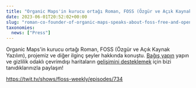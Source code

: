 ```yaml
---
title: "Organic Maps'in kurucu ortağı Roman, FOSS (Özgür ve Açık Kaynak Kodlu Yazılım) ve gizlilik odaklı çevrimdışı harita hakkında konuşuyor"
date: 2023-06-01T20:52:02+00:00
slug: "roman-co-founder-of-organic-maps-speaks-about-foss-free-and-open-source-software"
taxonomies:
  news: ["Press"]
---
```


Organic Maps'in kurucu ortağı Roman, FOSS (Özgür ve Açık Kaynak Yazılım), projemiz ve diğer ilginç şeyler hakkında konuştu. [Bağış yapın](https://organicmaps.app/tr/donate/) yapın ve gizlilik odaklı çevrimdışı haritaların [gelişimini desteklemek](https://organicmaps.app/tr/support-us/) için bizi tanıdıklarınızla paylaşın!

<https://twit.tv/shows/floss-weekly/episodes/734>
